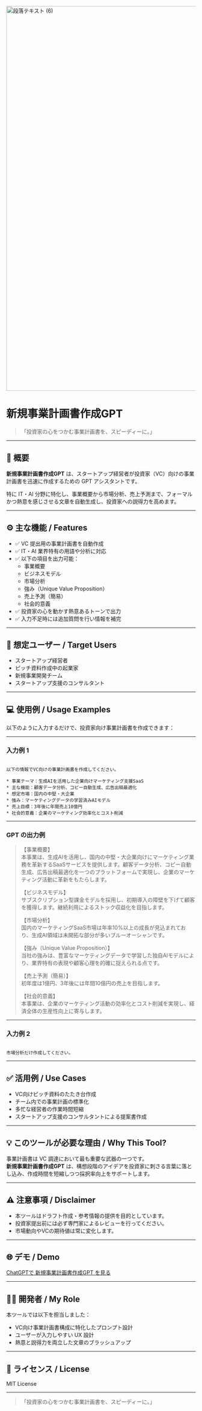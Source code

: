 <p>

<img width="1536" height="1024" alt="段落テキスト (6)" src="https://github.com/user-attachments/assets/5fb44579-46d0-4bcc-8a88-51a242b43f6e" />

</p>

# 新規事業計画書作成GPT

> 「投資家の心をつかむ事業計画書を、スピーディーに。」

---

## 📌 概要

**新規事業計画書作成GPT** は、スタートアップ経営者が投資家（VC）向けの事業計画書を迅速に作成するための GPT アシスタントです。

特に IT・AI 分野に特化し、事業概要から市場分析、売上予測まで、フォーマルかつ熱意を感じさせる文章を自動生成し、投資家への説得力を高めます。

---

## ⚙️ 主な機能 / Features

- ✅ VC 提出用の事業計画書を自動作成
- ✅ IT・AI 業界特有の用語や分析に対応
- ✅ 以下の項目を出力可能：
  - 事業概要
  - ビジネスモデル
  - 市場分析
  - 強み（Unique Value Proposition）
  - 売上予測（簡易）
  - 社会的意義
- ✅ 投資家の心を動かす熱意あるトーンで出力
- ✅ 入力不足時には追加質問を行い情報を補完

---

## 🎯 想定ユーザー / Target Users

- スタートアップ経営者
- ピッチ資料作成中の起業家
- 新規事業開発チーム
- スタートアップ支援のコンサルタント

---

## 💻 使用例 / Usage Examples

以下のように入力するだけで、投資家向け事業計画書を作成できます：

---

### 入力例 1

```

以下の情報でVC向けの事業計画書を作成してください。

* 事業テーマ：生成AIを活用した企業向けマーケティング支援SaaS
* 主な機能：顧客データ分析、コピー自動生成、広告出稿最適化
* 想定市場：国内の中堅・大企業
* 強み：マーケティングデータの学習済みAIモデル
* 売上目標：3年後に年間売上10億円
* 社会的意義：企業のマーケティング効率化とコスト削減

```

---

### GPT の出力例

> 【事業概要】  
> 本事業は、生成AIを活用し、国内の中堅・大企業向けにマーケティング業務を革新するSaaSサービスを提供します。顧客データ分析、コピー自動生成、広告出稿最適化を一つのプラットフォームで実現し、企業のマーケティング活動に革新をもたらします。  
>  
> 【ビジネスモデル】  
> サブスクリプション型課金モデルを採用し、初期導入の障壁を下げて顧客を獲得します。継続利用によるストック収益化を目指します。  
>  
> 【市場分析】  
> 国内のマーケティングSaaS市場は年率10%以上の成長が見込まれており、生成AI領域は未開拓な部分が多いブルーオーシャンです。  
>  
> 【強み（Unique Value Proposition）】  
> 当社の強みは、豊富なマーケティングデータで学習した独自AIモデルにより、業界特有の表現や顧客心理を的確に捉えられる点です。  
>  
> 【売上予測（簡易）】  
> 初年度は1億円、3年後には年間10億円の売上を目指します。  
>  
> 【社会的意義】  
> 本事業は、企業のマーケティング活動の効率化とコスト削減を実現し、経済全体の生産性向上に寄与します。

---

### 入力例 2

```

市場分析だけ作成してください。

```

---

## ✅ 活用例 / Use Cases

- VC向けピッチ資料のたたき台作成
- チーム内での事業計画の標準化
- 多忙な経営者の作業時間短縮
- スタートアップ支援のコンサルタントによる提案書作成

---

## 💡 このツールが必要な理由 / Why This Tool?

事業計画書は VC 調達において最も重要な武器の一つです。  
**新規事業計画書作成GPT** は、構想段階のアイデアを投資家に刺さる言葉に落とし込み、作成時間を短縮しつつ採択率向上をサポートします。

---

## ⚠️ 注意事項 / Disclaimer

- 本ツールはドラフト作成・参考情報の提供を目的としています。
- 投資家提出前には必ず専門家によるレビューを行ってください。
- 市場動向やVCの期待値は常に変化します。

---

## 🌐 デモ / Demo

[ChatGPTで 新規事業計画書作成GPT を見る](https://chatgpt.com/g/g-6871b4d7f7e08191b14c5a206eac03b2-xin-gui-shi-ye-ji-hua-shu-zuo-cheng-gpt)

---

## 👨‍💻 開発者 / My Role

本ツールでは以下を担当しました：

- VC向け事業計画書構成に特化したプロンプト設計
- ユーザーが入力しやすい UX 設計
- 熱意と説得力を両立した文章のブラッシュアップ

---

## 📄 ライセンス / License

MIT License

---

> 「投資家の心をつかむ事業計画書を、スピーディーに。」
